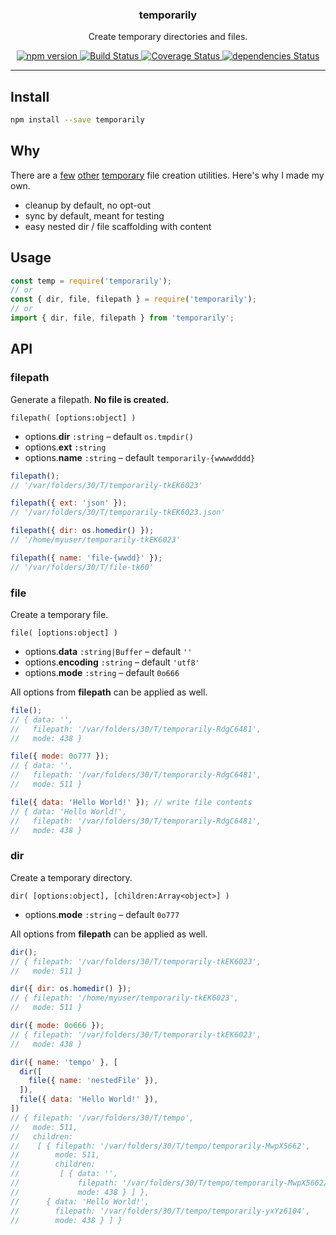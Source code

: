 <p align="center">
  <h3 align="center">temporarily</h3>
  <p align="center">Create temporary directories and files.<p>
  <p align="center">
    <a href="https://www.npmjs.com/package/temporarily">
      <img src="https://img.shields.io/npm/v/temporarily.svg" alt="npm version">
    </a>
    <a href="https://travis-ci.org/Moeriki/temporarily">
      <img src="https://travis-ci.org/Moeriki/temporarily.svg?branch=master" alt="Build Status"></img>
    </a>
    <a href="https://coveralls.io/github/Moeriki/temporarily?branch=master">
      <img src="https://coveralls.io/repos/github/Moeriki/temporarily/badge.svg?branch=master" alt="Coverage Status"></img>
    </a>
    <a href="https://david-dm.org/moeriki/temporarily">
      <img src="https://david-dm.org/moeriki/temporarily/status.svg" alt="dependencies Status"></img>
    </a>
  </p>
</p>

---

## Install

```sh
npm install --save temporarily
```

## Why

There are a [few](https://github.com/vesln/temporary) [other](https://github.com/raszi/node-tmp) [temporary](https://github.com/bruce/node-temp) file creation utilities. Here's why I made my own.

* cleanup by default, no opt-out
* sync by default, meant for testing
* easy nested dir / file scaffolding with content

## Usage

```js
const temp = require('temporarily');
// or
const { dir, file, filepath } = require('temporarily');
// or
import { dir, file, filepath } from 'temporarily';
```

## API

### filepath

Generate a filepath. **No file is created.**

`filepath( [options:object] )`

* options.**dir** `:string` – default `os.tmpdir()`
* options.**ext** `:string`
* options.**name** `:string` – default `temporarily-{wwwwdddd}`

```js
filepath();
// '/var/folders/30/T/temporarily-tkEK6023'

filepath({ ext: 'json' });
// '/var/folders/30/T/temporarily-tkEK6023.json'

filepath({ dir: os.homedir() });
// '/home/myuser/temporarily-tkEK6023'

filepath({ name: 'file-{wwdd}' });
// '/var/folders/30/T/file-tk60'
```

### file

Create a temporary file.

`file( [options:object] )`

* options.**data** `:string|Buffer` – default `''`
* options.**encoding** `:string` – default `'utf8'`
* options.**mode** `:string` – default `0o666`

All options from **filepath** can be applied as well.

```js
file();
// { data: '',
//   filepath: '/var/folders/30/T/temporarily-RdgC6481',
//   mode: 438 }

file({ mode: 0o777 });
// { data: '',
//   filepath: '/var/folders/30/T/temporarily-RdgC6481',
//   mode: 511 }

file({ data: 'Hello World!' }); // write file contents
// { data: 'Hello World!',
//   filepath: '/var/folders/30/T/temporarily-RdgC6481',
//   mode: 438 }
```

### dir

Create a temporary directory.

`dir( [options:object], [children:Array<object>] )`

* options.**mode** `:string` – default `0o777`

All options from **filepath** can be applied as well.

```js
dir();
// { filepath: '/var/folders/30/T/temporarily-tkEK6023',
//   mode: 511 }

dir({ dir: os.homedir() });
// { filepath: '/home/myuser/temporarily-tkEK6023',
//   mode: 511 }

dir({ mode: 0o666 });
// { filepath: '/var/folders/30/T/temporarily-tkEK6023',
//   mode: 438 }

dir({ name: 'tempo' }, [
  dir([
    file({ name: 'nestedFile' }),
  ]),
  file({ data: 'Hello World!' }),
])
// { filepath: '/var/folders/30/T/tempo',
//   mode: 511,
//   children:
//    [ { filepath: '/var/folders/30/T/tempo/temporarily-MwpX5662',
//        mode: 511,
//        children:
//         [ { data: '',
//             filepath: '/var/folders/30/T/tempo/temporarily-MwpX5662/nestedFile',
//             mode: 438 } ] },
//      { data: 'Hello World!',
//        filepath: '/var/folders/30/T/tempo/temporarily-yxYz6104',
//        mode: 438 } ] }
```
